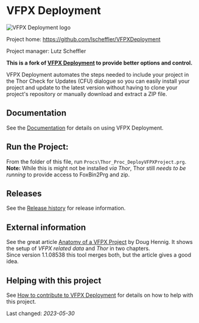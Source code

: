 # VFPX Deployment
![VFPX Deployment logo](https://github.com/lscheffler/VFPXDeployment/blob/main/docs/Images/vfpxdeployment.png "VFPX Deployment")

Project home: https://github.com/lscheffler/VFPXDeployment

Project manager: Lutz Scheffler

**This is a fork of [VFPX Deployment](https://github.com/VFPX/VFPXDeployment) to provide better options and control.**

VFPX Deployment automates the steps needed to include your project in the Thor Check for Updates (CFU) dialogue
so you can easily install your project and update to the latest version without having to clone your project's repository or manually download and extract a ZIP file.

## Documentation
See the [Documentation](https://github.com/lscheffler/VFPXDeployment/blob/main/docs/ThorUpdate.md) for details on using VFPX Deployment.

## Run the Project:
From the folder of this file, run `Procs\Thor_Proc_DeployVFPXProject.prg`.   
**Note:** While this is might not be installed *via Thor*, Thor still *needs to be running* to provide access to FoxBin2Prg and zip.

## Releases
See the [Release history](https://github.com/lscheffler/VFPXDeployment/blob/main/docs//ChangeLog.md) for release information.

## External information
See the great article [Anatomy of a VFPX Project](https://doughennig.blogspot.com/2023/05/anatomy-of-vfpx-project.html) by Doug Hennig.
It shows the setup of *VFPX related data* and *Thor* in two chapters.   
Since version 1.1.08538 this tool merges both, but the article gives a good idea.

## Helping with this project

See [How to contribute to VFPX Deployment](https://github.com/lscheffler/VFPXDeployment/blob/main/.github/CONTRIBUTING.md) for details on how to help with this project.

Last changed: _<!--CVERSIONDATE-->2023-05-30<!--/CVERSIONDATE-->_   
